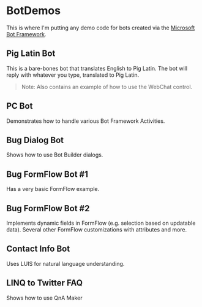 # BotDemos

This is where I'm putting any demo code for bots created via the [Microsoft Bot Framework](https://dev.botframework.com/).

## Pig Latin Bot

This is a bare-bones bot that translates English to Pig Latin. The bot will reply with whatever you type, translated to Pig Latin.

> Note: Also contains an example of how to use the WebChat control.

## PC Bot

Demonstrates how to handle various Bot Framework Activities.

## Bug Dialog Bot

Shows how to use Bot Builder dialogs.

## Bug FormFlow Bot #1

Has a very basic FormFlow example.

## Bug FormFlow Bot #2

Implements dynamic fields in FormFlow (e.g. selection based on updatable data). Several other FormFlow customizations with attributes and more. 

## Contact Info Bot

Uses LUIS for natural language understanding.

## LINQ to Twitter FAQ

Shows how to use QnA Maker